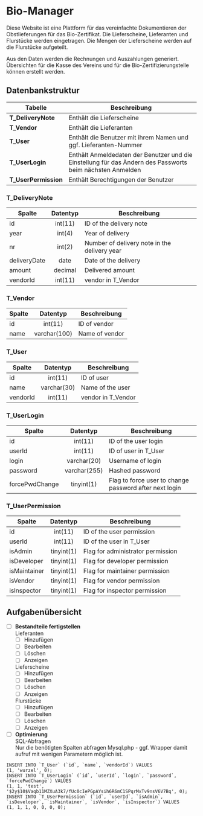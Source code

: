 # Bio-Manager
Diese Website ist eine Plattform für das vereinfachte Dokumentieren der Obstlieferungen für das Bio-Zertifikat.
Die Lieferscheine, Lieferanten und Flurstücke werden eingetragen. Die Mengen der Lieferscheine werden auf die Flurstücke aufgeteilt.

Aus den Daten werden die Rechnungen und Auszahlungen generiert. Übersichten für die Kasse des Vereins und für die Bio-Zertifizierungstelle können erstellt werden.

## Datenbankstruktur
| Tabelle | Beschreibung |
| --- | --- |
| **T_DeliveryNote** | Enthält die Lieferscheine |
| **T_Vendor** | Enthält die Lieferanten |
| **T_User** | Enthält die Benutzer mit ihrem Namen und ggf. Lieferanten-Nummer |
| **T_UserLogin** | Enthält Anmeldedaten der Benutzer und die Einstellung für das Ändern des Passworts beim nächsten Anmelden |
| **T_UserPermission** | Enthält Berechtigungen der Benutzer |

### T_DeliveryNote
| Spalte | Datentyp | Beschreibung |
| --- | :-: | --- |
| id | int(11) | ID of the delivery note |
| year | int(4) | Year of delivery|
| nr | int(2) | Number of delivery note in the delivery year |
| deliveryDate | date | Date of the delivery |
| amount | decimal | Delivered amount |
| vendorId | int(11) | vendor in T_Vendor |

### T_Vendor
| Spalte | Datentyp | Beschreibung |
| --- | :-: | --- |
| id | int(11) | ID of vendor |
| name | varchar(100) | Name of vendor |

### T_User
| Spalte | Datentyp | Beschreibung |
| --- | :-: | --- |
| id | int(11) | ID of user |
| name | varchar(30) | Name of the user |
| vendorId | int(11) | vendor in T_Vendor |

### T_UserLogin
| Spalte | Datentyp | Beschreibung |
| --- | :-: | --- |
| id | int(11) | ID of the user login |
| userId | int(11) | ID of user in T_User |
| login | varchar(20) | Username of login |
| password | varchar(255) | Hashed password |
| forcePwdChange | tinyint(1) | Flag to force user to change password after next login |

### T_UserPermission
| Spalte | Datentyp | Beschreibung |
| --- | :-: | --- |
| id | int(11) | ID of the user permission |
| userId | int(11) | ID of the user in T_User |
| isAdmin | tinyint(1) | Flag for administrator permission |
| isDeveloper | tinyint(1) | Flag for developer permission |
| isMaintainer | tinyint(1) | Flag for maintainer permission |
| isVendor | tinyint(1) | Flag for vendor permission |
| isInspector | tinyint(1) | Flag for inspector permission |

## Aufgabenübersicht
- [ ] **Bestandteile fertigstellen**  
  Lieferanten
    - [ ] Hinzufügen
    - [ ] Bearbeiten
    - [ ] Löschen
    - [ ] Anzeigen
  
  Lieferscheine
    - [ ] Hinzufügen
    - [ ] Bearbeiten
    - [ ] Löschen
    - [ ] Anzeigen
  
  Flurstücke
    - [ ] Hinzufügen
    - [ ] Bearbeiten
    - [ ] Löschen
    - [ ] Anzeigen

- [ ] **Optimierung**  
  SQL-Abfragen  
  Nur die benötigten Spalten abfragen
  Mysql.php - ggf. Wrapper damit aufruf mit wenigen Parametern möglich ist.

```
INSERT INTO `T_User` (`id`, `name`, `vendorId`) VALUES
(1, 'wurzel', 0);
INSERT INTO `T_UserLogin` (`id`, `userId`, `login`, `password`, `forcePwdChange`) VALUES
(1, 1, 'test', '$2y$10$Vaqb11MZXuA3k7/fUc0cIePGpAYsih6R6mC1SPqrMxTv9nsV6V7Bq', 0);
INSERT INTO `T_UserPermission` (`id`, `userId`, `isAdmin`, `isDeveloper`, `isMaintainer`, `isVendor`, `isInspector`) VALUES
(1, 1, 1, 0, 0, 0, 0);
```
